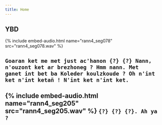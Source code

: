 ```yaml
---
title: Home
---
```


## YBD

{% include embed-audio.html name="rann4_seg078" src="rann4_seg078.wav" %}

`Goaran ket me met just ac'hanon {?} {?} Nann, n'ouzont ket ar brezhoneg ? Hmm nann. Met ganet int bet ba Koleder koulzkoude ? Oh n'int ket n'int ketañ ! N'int ket n'int ket.`
---
{% include embed-audio.html name="rann4_seg205" src="rann4_seg205.wav" %}
`{?} {?} {?}. Ah ya ?`
---

